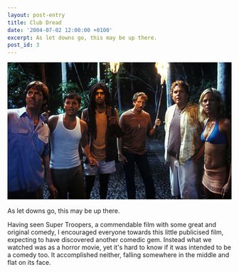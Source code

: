 ```yaml
---
layout: post-entry
title: Club Dread
date: '2004-07-02 12:00:00 +0100'
excerpt: As let downs go, this may be up there.
post_id: 3
---
```

![Scene from Club Dread](/assets/images/2004/07/club_dread.jpg)

As let downs go, this may be up there.

Having seen Super Troopers, a commendable film with some great and original comedy, I encouraged everyone towards this little publicised film, expecting to have discovered another comedic gem. Instead what we watched was as a horror movie, yet it's hard to know if it was intended to be a comedy too. It accomplished neither, falling somewhere in the middle and flat on its face.
